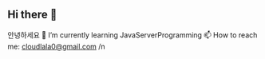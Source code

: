 ## Hi there 👋

안녕하세요
🌱 I’m currently learning JavaServerProgramming
📫 How to reach me: cloudlala0@gmail.com /n
<!--
**jaewon0317/jaewon0317** is a ✨ _special_ ✨ repository because its `README.md` (this file) appears on your GitHub profile.







